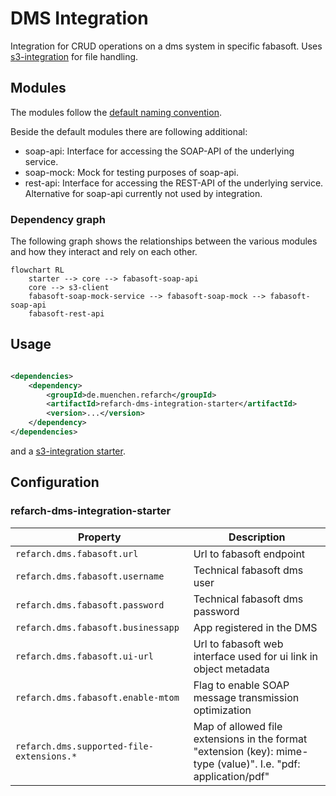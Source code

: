 # DMS Integration

Integration for CRUD operations on a dms system in specific fabasoft. Uses [s3-integration](./s3.md) for file handling.

## Modules

The modules follow the [default naming convention](./index.md#naming-conventions).

Beside the default modules there are following additional:

- soap-api: Interface for accessing the SOAP-API of the underlying service.
- soap-mock: Mock for testing purposes of soap-api.
- rest-api: Interface for accessing the REST-API of the underlying service. Alternative for soap-api currently not used by integration.

### Dependency graph

The following graph shows the relationships between the various modules and how they interact and rely on each other.

```mermaid
flowchart RL
    starter --> core --> fabasoft-soap-api
    core --> s3-client
    fabasoft-soap-mock-service --> fabasoft-soap-mock --> fabasoft-soap-api
    fabasoft-rest-api
```

## Usage

```xml

<dependencies>
    <dependency>
        <groupId>de.muenchen.refarch</groupId>
        <artifactId>refarch-dms-integration-starter</artifactId>
        <version>...</version>
    </dependency>
</dependencies>
```

and a [s3-integration starter](./s3.md#usage).

## Configuration

### refarch-dms-integration-starter

| Property                                  | Description                                                                                                    |
|-------------------------------------------|----------------------------------------------------------------------------------------------------------------|
| `refarch.dms.fabasoft.url`                | Url to fabasoft endpoint                                                                                       |
| `refarch.dms.fabasoft.username`           | Technical fabasoft dms user                                                                                    |
| `refarch.dms.fabasoft.password`           | Technical fabasoft dms password                                                                                |
| `refarch.dms.fabasoft.businessapp`        | App registered in the DMS                                                                                      |
| `refarch.dms.fabasoft.ui-url`             | Url to fabasoft web interface used for ui link in object metadata                                              |
| `refarch.dms.fabasoft.enable-mtom`        | Flag to enable SOAP message transmission optimization                                                          |
| `refarch.dms.supported-file-extensions.*` | Map of allowed file extensions in the format "extension (key): mime-type (value)". I.e. "pdf: application/pdf" |
